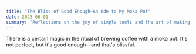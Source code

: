 ```yaml
---
title: "The Bliss of Good Enough—An Ode to My Moka Pot"
date: 2025-06-01
summary: "Reflections on the joy of simple tools and the art of making coffee."
---
```


There is a certain magic in the ritual of brewing coffee with a moka pot. It's not perfect, but it's good enough—and that's blissful.
